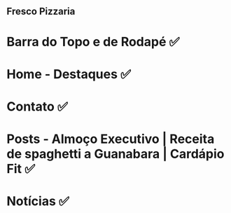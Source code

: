 ## Fresco Pizzaria ##

# Barra do Topo e de Rodapé ✅

# Home - Destaques ✅

# Contato ✅

# Posts - Almoço Executivo | Receita de spaghetti a Guanabara | Cardápio Fit ✅

# Notícias ✅